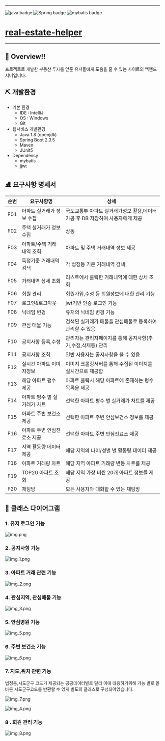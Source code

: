 
---
![java badge](https://img.shields.io/badge/Java-1.8-green.svg)
![Spring badge](https://img.shields.io/badge/SpringBoot-2.3.5-green.svg)
![mybatis badge](https://img.shields.io/badge/mybatis-2.3.1(springbootstarter)-green.svg)
# [real-estate-helper](https://github.com/jaehyunup/realestate-helper-backendServer)
---  

## 🎈 Overview!!
프로젝트로 개발한 부동산 투자를 앞둔 유저들에게 도움을 줄 수 있는 사이트의 백앤드 서버입니다.

## ⛏ 개발환경  
- 기본 환경
    - IDE : IntelliJ
    - OS : Windows
    - Git
- 웹서비스 개발환경
    - Java 1.8 (openjdk)
    - Spring Boot 2.3.5
    - Maven
    - JUnit5
- Dependency
    - mybatis
    - jjwt
    

##  ⛸ 요구사항 명세서
순번|요구사항명|상세|
---|---|---
F01|아파트 실거래가 정보 수집|국토교통부 아파트 실거래가정보 활용,데이터 가공 후 DB 저장하여 사용자에게 제공
F02|주택 실거래가 정보 수집|상동
F03|아파트/주택 거래내역 조회| 아파트 및 주택 거래내역 정보 제공
F04|특정기준 거래내역 검색|각 법정동 기준 거래내역 검색
F05|거래내역 상세 조회|리스트에서 클릭한 거래내역에 대한 상세 조회
F06|회원 관리| 회원가입,수정 등 회원정보에 대한 관리 기능
F07|로그인&로그아웃| jwt기반 인증 로그인 기능 
F08|닉네임 변경|유저의 닉네임 변경 기능
F09|관심 매물 기능|검색된 실거래가 매물을 관심매물로 등록하여 관리할 수 있음
F10|공지사항 등록,수정| 관리자는 관리자페이지를 통해 공지사항(추가,수정,삭제등) 관리
F11|공지사항 조회|일반 사용자는 공지사항을 볼 수 있음
F12|실시간 아파트 이미지정보|이미지 크롤링서버를 통해 수집된 이미지를 실시간으로 제공함
F13|해당 아파트 평수 제공|아파트 클릭시 해당 아파트에 존재하는 평수 목록을 제공
F14|아파트 평수 별 실거래가 차트 |선택한 아파트 평수 별 실거래가 차트를 제공
F15|아파트 주변 보건소 제공|선택한 아파트 주변 안심보건소 정보를 제공
F16|아파트 주변 안심진료소 제공|선택한 아파트 주변 안심진료소 제공
F17|지역 활동량 데이터 제공|해당 지역의 나이/성별 별 활동량 데이터 제공
F18|아파트 거래량 차트|해당 지역 아파트 거래량 변동 차트를 제공
F19|TOP20 아파트 조회	|해당 지역 가장 비싼 20개 아파트 정보를 제공
F20|채팅방|모든 사용자와 대화할 수 있는 채팅방

## 📠 클래스 다이어그램

### 1. 유저 로그인 기능
![img.png](img/img.png)

### 2. 공지사항 기능
![img_1.png](img/img_1.png)

### 3. 아파트 거래 관련 기능
![img_2.png](img/img_2.png)
    
### 4. 관심지역, 관심매물 기능
![img_3.png](img/img_3.png)

### 5. 안심병원 기능
![img_5.png](img/img_5.png)

### 6. 주변 보건소 기능
![img_6.png](img/img_6.png)

### 7. 지도,위치 관련 기능
법정동,시도군구 코드가 제공되는 공공데이터별로 달라 이에 대응하기위해 기능 별로 올바른 시도군구코드를 반환할 수 있게 별도의 클래스로 구성되어있습니다.


![img_7.png](img/img_7.png)

![img_4.png](img/img_4.png)

### 8 . 회원 관리 기능
![img_8.png](img/img_8.png)
